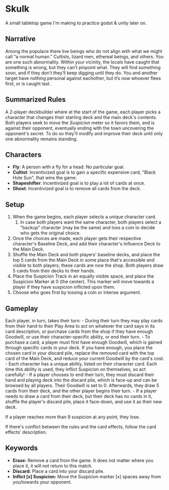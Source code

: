 # Skulk

A small tabletop game I'm making to practice godot & unity later on.

## Narrative

Among the populace there live beings who do not align with what we might call “a normal human.” Cultists, lizard men, ethereal beings, and others. You are one such abnormality.
Within your vicinity, the locals have caught that something is wrong, but they can’t pinpoint what. They will find something soon, and if they don’t they’ll keep digging until they do.
You and another target have nothing personal against eachother, but it’s now whoever flees first, or is caught last.

## Summarized Rules

A 2-player deckbuilder where at the start of the game, each player picks a character that changes their starting deck and the main deck's contents. Both players seek to move the *Suspicion* meter so it favors them, and is against their opponent, eventually ending with the town uncovering the opponent's secret. To do so they'll modify and improve their deck until only one abnormality remains standing.

## Characters

- **Fly**: A person with a fly for a head. No particular goal.
- **Cultist**: Incentivized goal is to gain a specific expensive card, "Black Hole Sun", that wins the game.
- **Shapeshifter**: Incentivized goal is to play a lot of cards at once.
- **Ghost**: Incentivized goal is to remove all cards from the deck.

## Setup

1. When the game begins, each player selects a unique character card.
    1. In case both players want the same character, both players select a "backup" character (may be the same) and toss a coin to decide who gets the original choice.
2. Once the choices are made, each player gets their respective character's Baseline Deck, and add their character's Influence Deck to the Main Deck.
3. Shuffle the Main Deck and both players' baseline decks, and place the top 5 cards from the Main Deck in some place that's accessible and visible to both players; these cards are now the shop. Both players draw 5 cards from their decks to their hands.
4. Place the Suspicion Track in an equally visible space, and place the Suspicion Marker at 0 (the center). This marker will move towards a player if they have suspicion inflicted upon them.
5. Choose who goes first by tossing a coin or intense argument.

## Gameplay

Each player, in turn, takes their turn:
    - During their turn they may play cards from their hand to their Play Area to act on whatever the card says in its card description, or purchase cards from the shop if they have enough Goodwill, or use their character-specific ability, or end their turn.
    - To purchase a card, a player must first have enough Goodwill, which is gained through specific cards in your deck. If you have enough, you place the chosen card in your discard pile, replace the removed card with the top card of the Main Deck, and reduce your current Goodwill by the card's cost.
    - Each character has a unique ability, listed on their character card. Each time this ability is used, they inflict Suspicion on themselves, so act carefully!
    - If a player chooses to end their turn, they must discard their hand and playing deck into the discard pile, which is face-up and can be browsed by all players. Their Goodwill is set to 0. Afterwards, they draw 5 cards from their deck, and the other player begins their turn.
    - If a player needs to draw a card from their deck, but their deck has no cards in it, shuffle the player's discard pile, place it face-down, and use it as their new deck.

If a player reaches more than 9 suspicion at any point, they lose.

If there's conflict between the rules and the card effects, follow the card effects' description.

## Keywords

- **Erase:** Remove a card from the game. It does not matter where you place it, it will not return to this match.
- **Discard:** Place a card into your discard pile.
- **Inflict [x] Suspicion:** Move the Suspicion marker [x] spaces away from you/towards your opponent.
